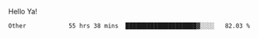 Hello Ya!

<!--START_SECTION:waka-->

```text
Other            55 hrs 38 mins  ████████████████████▓░░░░   82.03 %
```

<!--END_SECTION:waka-->
